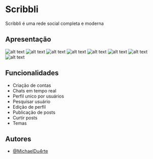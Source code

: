 
# Scribbli

Scribbli é uma rede social completa e moderna

## Apresentação

![alt text](https://i.imgur.com/BGLsP74.png)
![alt text](https://i.imgur.com/UZVORUc.png)
![alt text](https://i.imgur.com/wLUFNYb.png)
![alt text](https://i.imgur.com/LeMf4TK.png)
![alt text](https://imgur.com/hb6n2RR)
![alt text](https://imgur.com/DZbFkQK)
![alt text](https://imgur.com/tY3e3fZ)
![alt text](https://imgur.com/gtNzFJl)



## Funcionalidades

- Criação de contas
- Chats em tempo real
- Perfil unico por usuários
- Pesquisar usuário
- Edição de perfil
- Publicação de posts
- Curtir posts
- Temas

## Autores

- [@MichaelDu4rte](https://github.com/MichaelDu4rte)






